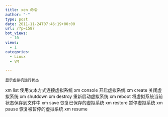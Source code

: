 ```yaml
---
title: xen 命令
author: "-"
type: post
date: 2011-11-24T07:46:19+00:00
url: /?p=1587
bot_views:
  - 10
views:
  - 1
categories:
  - Linux
  - VM

---
```

  
    显示虚拟机运行状态
 xm list
 使用文本方式连接虚拟系统
 xm console
 开启虚拟系统
 xm create
 关闭虚拟系统
 xm shutdown
 xm destroy
 重新启动虚拟系统
 xm reboot
 将虚拟系统当前状态保存到文件中
 xm save
 恢复已保存的虚拟系统
 xm restore
 暂停虚拟系统
 xm pause
 恢复被暂停的虚拟系统
 xm resume
  
